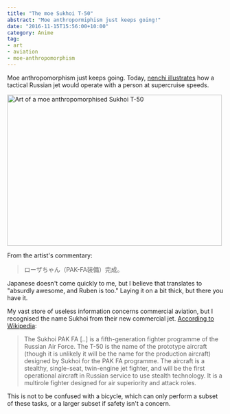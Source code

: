 ```yaml
---
title: "The moe Sukhoi T-50"
abstract: "Moe anthropormiphism just keeps going!"
date: "2016-11-15T15:56:00+10:00"
category: Anime
tag:
- art
- aviation
- moe-anthropomorphism
---
```

Moe anthropomorphism just keeps going. Today, [nenchi illustrates] how a tactical Russian jet would operate with a person at supercruise speeds.

<p><img src="https://rubenerd.com/files/2016/nenchi.jpg" alt="Art of a moe anthropomorphised Sukhoi T-50" style="width:500px; height:352px;" srcset="https://rubenerd.com/files/2016/nenchi.jpg 1x, https://rubenerd.com/files/2016/nenchi@2x.jpg 2x" />

From the artist's commentary:

> ローザちゃん（PAK-FA装備）完成。

Japanese doesn't come quickly to me, but I believe that translates to "absurdly awesome, and Ruben is too." Laying it on a bit thick, but there you have it.

My vast store of useless information concerns commercial aviation, but I recognised the name Sukhoi from their new commercial jet. [According to Wikipedia]:

> The Sukhoi PAK FA [..] is a fifth-generation fighter programme of the Russian Air Force. The T-50 is the name of the prototype aircraft (though it is unlikely it will be the name for the production aircraft) designed by Sukhoi for the PAK FA programme. The aircraft is a stealthy, single-seat, twin-engine jet fighter, and will be the first operational aircraft in Russian service to use stealth technology. It is a multirole fighter designed for air superiority and attack roles.

This is not to be confused with a bicycle, which can only perform a subset of these tasks, or a larger subset if safety isn't a concern.

[nenchi illustrates]: https://twitter.com/sakkamoo/status/732174070498746368
[According to Wikipedia]: https://en.wikipedia.org/wiki/Sukhoi_PAK_FA

